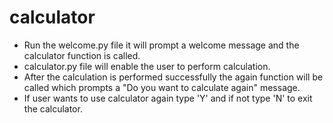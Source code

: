 # calculator
- Run the welcome.py file it will prompt a welcome message and the calculator function is called.
- calculator.py file will enable the user to perform calculation.
- After the calculation is performed successfully the again function will be called which prompts a "Do you want to calculate again" message.
- If user wants to use calculator again type 'Y' and if not type 'N' to exit the calculator.
